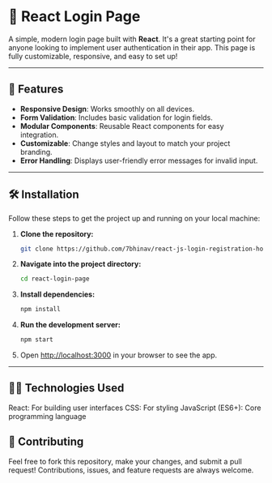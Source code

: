 # 🌟 React Login Page

A simple, modern login page built with **React**. It's a great starting point for anyone looking to implement user authentication in their app. This page is fully customizable, responsive, and easy to set up!

---

## 🚀 Features

- **Responsive Design**: Works smoothly on all devices.
- **Form Validation**: Includes basic validation for login fields.
- **Modular Components**: Reusable React components for easy integration.
- **Customizable**: Change styles and layout to match your project branding.
- **Error Handling**: Displays user-friendly error messages for invalid input.



---

## 🛠️ Installation

Follow these steps to get the project up and running on your local machine:

1. **Clone the repository:**

    ```bash
    git clone https://github.com/7bhinav/react-js-login-registration-hooks.git
    ```

2. **Navigate into the project directory:**

    ```bash
    cd react-login-page
    ```

3. **Install dependencies:**

    ```bash
    npm install
    ```

4. **Run the development server:**

    ```bash
    npm start
    ```

5. Open [http://localhost:3000](http://localhost:3000) in your browser to see the app.

---

## 🧑‍💻 Technologies Used

React: For building user interfaces
CSS: For styling
JavaScript (ES6+): Core programming language

## 🤝 Contributing

Feel free to fork this repository, make your changes, and submit a pull request! Contributions, issues, and feature requests are always welcome.


